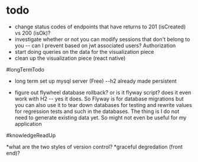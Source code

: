 # todo

* change status codes of endpoints that have returns to 201 (isCreated) vs 200 (isOk)?
* investigate whether or not you can modify sessions that don't belong to you -- can I prevent based on jwt associated users? Authorization
* start doing queries on the data for the visualization piece
* clean up the visualization piece (react native)


#longTermTodo

* long term set up mysql server (Free) --h2 already made persistent

* figure out flywheel database rollback? or is it flyway script? does it even work with H2 -- yes it does. So Flyway is for database migrations but you can also use it to tear down databases for testing and rewrite values for regression tests and such in the databases. The thing is I do not need to generate existing data yet. So might not even be useful for my application


#knowledgeReadUp

*what are the two styles of version control?
*graceful degredation (front end)?